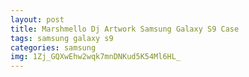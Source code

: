 ```yaml
---
layout: post
title: Marshmello Dj Artwork Samsung Galaxy S9 Case
tags: samsung galaxy s9
categories: samsung
img: 1Zj_GQXwEhw2wqk7mnDNKud5K54Ml6HL_
---
```

